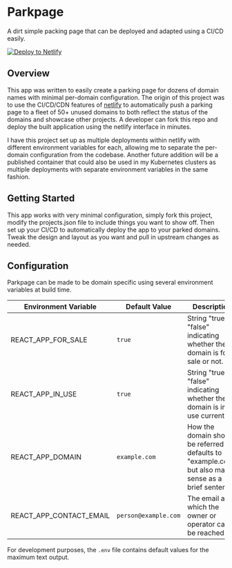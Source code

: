 # Parkpage

A dirt simple packing page that can be deployed and adapted using a CI/CD easily.

[![Deploy to Netlify](https://www.netlify.com/img/deploy/button.svg)](https://app.netlify.com/start/deploy?repository=https://github.com/chpwssn/parkpage)

## Overview

This app was written to easily create a parking page for dozens of domain names with minimal per-domain configuration.
The origin of this project was to use the CI/CD/CDN features of [netlify](https://netlify.com) to automatically push a
parking page to a fleet of 50+ unused domains to both reflect the status of the domains and showcase other projects. A
developer can fork this repo and deploy the built application using the netlify interface in minutes.

I have this project set up as multiple deployments within netlify with different environment variables for each, allowing
me to separate the per-domain configuration from the codebase. Another future addition will be a published container that
could also be used in my Kubernetes clusters as multiple deployments with separate environment variables in the same fashion.


## Getting Started

This app works with very minimal configuration, simply fork this project, modify the projects.json file to include things you
want to show off. Then set up your CI/CD to automatically deploy the app to your parked domains. Tweak the design and layout
as you want and pull in upstream changes as needed. 


## Configuration
Parkpage can be made to be domain specific using several environment variables at build time.

Environment Variable | Default Value | Description
------|-------|-----
REACT_APP_FOR_SALE | `true` | String "true" or "false" indicating whether the domain is for sale or not.
REACT_APP_IN_USE | `true` | String "true" or "false" indicating whether the domain is in use currently.
REACT_APP_DOMAIN | `example.com` | How the domain should be referred to, defaults to "example.com" but also makes sense as a brief sentence.
REACT_APP_CONTACT_EMAIL | `person@example.com` | The email at which the owner or operator can be reached.

For development purposes, the `.env` file contains default values for the maximum text output.